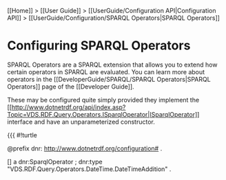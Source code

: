 [[Home]] > [[User Guide]] > [[UserGuide/Configuration API|Configuration API]] > [[UserGuide/Configuration/SPARQL Operators|SPARQL Operators]]

# Configuring SPARQL Operators 

SPARQL Operators are a SPARQL extension that allows you to extend how certain operators in SPARQL are evaluated.  You can learn more about operators in the [[DeveloperGuide/SPARQL/SPARQL Operators|SPARQL Operators]] page of the [[Developer Guide]].

These may be configured quite simply provided they implement the [[http://www.dotnetrdf.org/api/index.asp?Topic=VDS.RDF.Query.Operators.ISparqlOperator|ISparqlOperator]] interface and have an unparameterized constructor.

{{{
#!turtle

@prefix dnr: <http://www.dotnetrdf.org/configuration#> .

[] a dnr:SparqlOperator ;
  dnr:type "VDS.RDF.Query.Operators.DateTime.DateTimeAddition" .
```